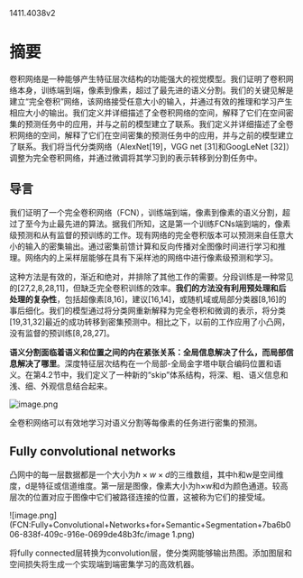 1411.4038v2

# 摘要

卷积网络是一种能够产生特征层次结构的功能强大的视觉模型。我们证明了卷积网络本身，训练端到端，像素到像素，超过了最先进的语义分割。我们的关键见解是建立“完全卷积”网络，该网络接受任意大小的输入，并通过有效的推理和学习产生相应大小的输出。我们定义并详细描述了全卷积网络的空间，解释了它们在空间密集的预测任务中的应用，并与之前的模型建立了联系。我们定义并详细描述了全卷积网络的空间，解释了它们在空间密集的预测任务中的应用，并与之前的模型建立了联系。我们将当代分类网络（AlexNet[19]，VGG net [31]和GoogLeNet [32]）调整为完全卷积网络，并通过微调将其学习到的表示转移到分割任务中。

## 导言

我们证明了一个完全卷积网络（FCN），训练端到端，像素到像素的语义分割，超过了至今为止最先进的算法。据我们所知，这是第一个训练FCNs端到端的，像素级预测和从有监督的预训练的工作。现有网络的完全卷积版本可以预测来自任意大小的输入的密集输出。通过密集前馈计算和反向传播对全图像时间进行学习和推理。网络内的上采样层能够在具有下采样池的网络中进行像素级预测和学习。

这种方法是有效的，渐近和绝对，并排除了其他工作的需要。分段训练是一种常见的[27,2,8,28,11]，但缺乏完全卷积训练的效率。**我们的方法没有利用预处理和后处理的复杂性**，包括超像素[8,16]，建议[16,14]，或随机域或局部分类器[8,16]的事后细化。我们的模型通过将分类网重新解释为完全卷积和微调的表示，将分类[19,31,32]最近的成功转移到密集预测中。相比之下，以前的工作应用了小凸网，没有监督的预训练[8,28,27]。

**语义分割面临着语义和位置之间的内在紧张关系：全局信息解决了什么，而局部信息解决了哪里**。深度特征层次结构在一个局部-全局金字塔中联合编码位置和语义。在第4.2节中，我们定义了一种新的“skip”体系结构，将深、粗、语义信息和浅、细、外观信息结合起来。

![image.png](FCN:Fully+Convolutional+Networks+for+Semantic+Segmentation+7ba6b006-838f-409c-916e-0699de48b3fc/image.png)

全卷积网络可以有效地学习对语义分割等每像素的任务进行密集的预测。

## Fully convolutional networks

凸网中的每一层数据都是一个大小为$h×w×d$的三维数组，其中h和w是空间维度，d是特征或信道维度。第一层是图像，像素大小为h×w和d为颜色通道。较高层次的位置对应于图像中它们被路径连接的位置，这被称为它们的接受域。

![image.png](FCN:Fully+Convolutional+Networks+for+Semantic+Segmentation+7ba6b006-838f-409c-916e-0699de48b3fc/image 1.png)

将fully connected层转换为convolution层，使分类网能够输出热图。添加图层和空间损失将生成一个实现端到端密集学习的高效机器。



